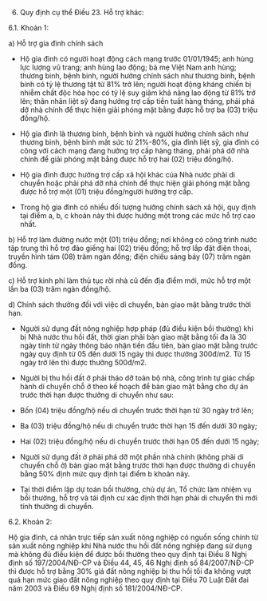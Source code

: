 6. Quy định cụ thể Điều 23. Hỗ trợ khác:

6.1. Khoản 1:

a) Hỗ trợ gia đình chính sách

- Hộ gia đình có người hoạt động cách mạng trước 01/01/1945; anh hùng lực lượng vũ trang; anh hùng lao động; bà mẹ Việt Nam anh hùng; thương binh, bệnh binh, người hưởng chính sách như thương binh, bệnh binh có tỷ lệ thương tật từ 81% trở lên; người hoạt động kháng chiến bị nhiễm chất độc hóa học có tỷ lệ suy giảm khả năng lao động từ 81% trở lên; thân nhân liệt sỹ đang hưởng trợ cấp tiền tuất hàng tháng, phải phá dỡ nhà chính để thực hiện giải phóng mặt bằng được hỗ trợ ba (03) triệu đồng/hộ.

- Hộ gia đình là thương binh, bệnh binh và người hưởng chính sách như thương binh, bệnh binh mất sức từ 21%-80%, gia đình liệt sỹ, gia đình có công với cách mạng đang hưởng trợ cấp hàng tháng, phải phá dỡ nhà chính để giải phóng mặt bằng được hỗ trợ hai (02) triệu đồng/hộ.

- Hộ gia đình được hưởng trợ cấp xã hội khác của Nhà nước phải di chuyển hoặc phải phá dỡ nhà chính để thực hiện giải phóng mặt bằng được hỗ trợ một (01) triệu đồng/người hưởng trợ cấp.

- Trong hộ gia đình có nhiều đối tượng hưởng chính sách xã hội, quy định tại điểm a, b, c khoản này thì được hưởng một trong các mức hỗ trợ cao nhất.

b) Hỗ trợ làm đường nước một (01) triệu đồng; nơi không có công trình nước tập trung thì hỗ trợ đào giếng hai (02) triệu đồng; hỗ trợ lắp đặt điện thoại, truyền hình tám (08) trăm ngàn đồng; điện chiếu sáng bảy (07) trăm ngàn đồng.

c) Hỗ trợ kinh phí làm thủ tục rời nhà cũ đến địa điểm mới, mức hỗ trợ một lần ba (03) trăm ngàn đồng/hộ.

d) Chính sách thưởng đối với việc di chuyển, bàn giao mặt bằng trước thời hạn.

- Người sử dụng đất nông nghiệp hợp pháp (đủ điều kiện bồi thường) khi bị Nhà nước thu hồi đất, thời gian phải bàn giao mặt bằng tối đa là 30 ngày tính từ ngày thông báo nhận tiền đầu tiên, bàn giao mặt bằng trước ngày quy định từ 05 đến dưới 15 ngày thì được thưởng 300đ/m2. Từ 15 ngày trở lên thì được thưởng 500đ/m2.

- Người bị thu hồi đất ở phải tháo dỡ toàn bộ nhà, công trình tự giác chấp hành di chuyển chỗ ở theo kế hoạch để bàn giao mặt bằng cho dự án trước thời hạn được thưởng di chuyển như sau:

+ Bốn (04) triệu đồng/hộ nếu di chuyển trước thời hạn từ 30 ngày trở lên;

+ Ba (03) triệu đồng/hộ nếu di chuyển trước thời hạn 15 đến dưới 30 ngày;

+ Hai (02) triệu đồng/hộ nếu di chuyển trước thời hạn 05 đến dưới 15 ngày;

- Người sử dụng đất ở phải phá dỡ một phần nhà chính (không phải di chuyển chỗ ở) bàn giao mặt bằng trước thời hạn được thưởng di chuyển bằng 50% định mức quy định tại điểm b khoản này.

- Tại thời điểm lập dự toán bồi thường, chủ dự án, Tổ chức làm nhiệm vụ bồi thường, hỗ trợ và tái định cư xác định thời hạn phải di chuyển thì mới tính thưởng di chuyển.

6.2. Khoản 2:

Hộ gia đình, cá nhân trực tiếp sản xuất nông nghiệp có nguồn sống chính từ sản xuất nông nghiệp khi Nhà nước thu hồi đất nông nghiệp đang sử dụng mà không đủ điều kiện để được bồi thường theo quy định tại Điều 8 Nghị định số 197/2004/NĐ-CP và Điều 44, 45, 46 Nghị định số 84/2007/NĐ-CP thì được hỗ trợ bằng 30% giá đất nông nghiệp bị thu hồi tối đa không vượt quá hạn mức giao đất nông nghiệp theo quy định tại Điều 70 Luật Đất đai năm 2003 và Điều 69 Nghị định số 181/2004/NĐ-CP.